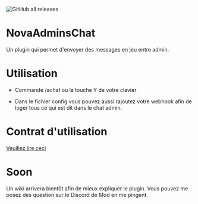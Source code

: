 ![GitHub all releases](https://img.shields.io/github/downloads/Robocnop/NovaAdminsChat/total)

# NovaAdminsChat
Un plugin qui permet d'envoyer des messages en jeu entre admin.

# Utilisation

- Commande /achat ou la touche Y de votre clavier

- Dans le fichier config vous pouvez aussi rajoutez votre webhook afin de loger tous ce qui est dit dans le chat admin.

# Contrat d'utilisation
[Veuillez lire ceci](https://github.com/Robocnop/AdminServicesNotifier/wiki/%5B2%5D-Contrat-d'utilisation)

# Soon
Un wiki arrivera bientôt afin de mieux expliquer le plugin.
Vous pouvez me posez des question sur le Discord de Mod en me pingent.
